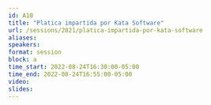 ```yaml
---
id: A10
title: "Platica impartida por Kata Software"
url: /sessions/2021/platica-impartida-por-kata-software
aliases:
speakers:
format: session
block: a
time_start: 2022-08-24T16:30:00-05:00
time_end: 2022-08-24T16:55:00-05:00
video: 
slides: 
---
```

